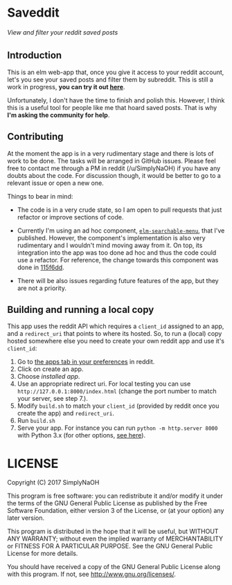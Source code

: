 # Saveddit
###### View and filter your reddit saved posts

## Introduction

This is an elm web-app that, once you give it access to your reddit account,
let's you see your saved posts and filter them by subreddit. This is still a
work in progress, **you can try it out
[here](https://SimplyNaOH.github.io/saveddit/)**.

Unfortunately, I don't have the time to finish and polish this. However, I think
this is a useful tool for people like me that hoard saved posts. That is why
**I'm asking the community for help**.

## Contributing

At the moment the app is in a very rudimentary stage and there is lots of work
to be done. The tasks will be arranged in GitHub issues. Please feel free to
contact me through a PM in reddit (/u/SimplyNaOH) if you have any doubts about
the code. For discussion though, it would be better to go to a relevant issue or
open a new one.

Things to bear in mind:
* The code is in a very crude state, so I am open to pull requests that just
refactor or improve sections of code.

* Currently I'm using an ad hoc component,
[`elm-searchable-menu`](https://github.com/SimplyNaOH/elm-searchable-menu), that
I've published. However, the component's implementation is also very rudimentary
and I wouldn't mind moving away from it. On top, its integration into the app
was too done ad hoc and thus the code could use a refactor. For reference, the
change towards this component was done in
[115f6dd](https://github.com/SimplyNaOH/saveddit/commit/115f6dd72e4c813408e399100d5b91f8f9a78667).

* There will be also issues regarding future features of the app, but they are
not a priority.


## Building and running a local copy

This app uses the reddit API which requires a `client_id` assigned to an app,
and a `redirect_uri` that points to where its hosted. So, to run a (local) copy
hosted somewhere else you need to create your own reddit app and use it's `client_id`:

1. Go to [the apps tab in your preferences](https://www.reddit.com/prefs/apps/)
  in reddit.
2. Click on create an app.
3. Choose *installed app*.
4. Use an appropriate redirect uri. For local testing you can use
  `http://127.0.0.1:8000/index.html` (change the port number to match your
    server, see step 7.).
5. Modify `build.sh` to match your `client_id` (provided by reddit once you
  create the app) and `redirect_uri`.
6. Run `build.sh`
7. Serve your app. For instance you can run `python -m http.server 8000` with
  Python 3.x (for other options,
    [see here](https://gist.github.com/willurd/5720255)).

# LICENSE

Copyright (C) 2017 SimplyNaOH

This program is free software: you can redistribute it and/or modify
it under the terms of the GNU General Public License as published by
the Free Software Foundation, either version 3 of the License, or
(at your option) any later version.

This program is distributed in the hope that it will be useful,
but WITHOUT ANY WARRANTY; without even the implied warranty of
MERCHANTABILITY or FITNESS FOR A PARTICULAR PURPOSE.  See the
GNU General Public License for more details.

You should have received a copy of the GNU General Public License
along with this program.  If not, see <http://www.gnu.org/licenses/>.
